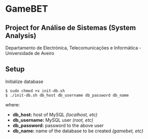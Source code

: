 # GameBET

## Project for Análise de Sistemas (System Analysis)

Departamento de Electrónica, Telecomunicações e Informática - Universidade de Aveiro

## Setup
Initialize database
```
$ sudo chmod +x init-db.sh
$ ./init-db.sh db_host db_username db_password db_name
```
where:
- **db_host:** host of MySQL *(localhost, etc)*
- **db_username:** MySQL user *(root, etc)*
- **db_password:** password to the above user
- **db_name:** name of the database to be created *(gamebet, etc)*
